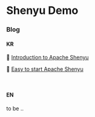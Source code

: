 # Shenyu Demo


### Blog

#### KR

🔗 [Introduction to Apache Shenyu](https://gngsn.tistory.com/219)

🔗 [Easy to start Apache Shenyu](https://gngsn.tistory.com/219)

<br/>

#### EN 
to be ..
